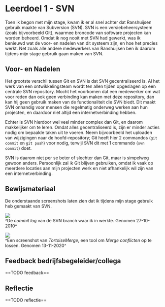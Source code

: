﻿# Leerdoel 1 - SVN
Toen ik begon met mijn stage, kwam ik er al snel achter dat Ranshuijsen gebruik maakte van Subversion (SVN). SVN is een versiebeheersysteem (zoals bijvoorbeeld Git), waarmee broncode van software projecten kan worden beheerd. Omdat ik nog nooit met SVN had gewerkt, was ik benieuwd wat de voor- en nadelen van dit systeem zijn, en hoe het precies werkt. Net zoals alle andere medewerkers van Ranshuijsen ben ik daarom tijdens mijn stage gebruik gaan maken van SVN.

## Voor- en Nadelen
Het grootste verschil tussen Git en SVN is dat SVN gecentraliseerd is. Al het werk van een ontwikkelingsteam wordt ten allen tijden opgeslagen op een centrale SVN repository. Mocht het voorkomen dat een medewerker om wat voor reden dan ook geen verbinding kan maken met deze repository, dan kan hij geen gebruik maken van de functionaliteit die SVN biedt. Dit maakt SVN onhandig voor mensen die regelmatig onderweg werken aan hun projecten, en daardoor niet altijd een internetverbinding hebben.

Echter is SVN hierdoor wel veel minder complex dan Git, en daarom makkelijker om te leren. Omdat alles gecentraliseerd is, zijn er minder acties nodig om bepaalde taken uit te voeren. Neem bijvoorbeeld het uploaden van wijzigingen naar de hoofd-repository; Git heeft hier 2 commandos  (`git commit` en `git push`) voor nodig, terwijl SVN dit met 1 commando (`svn commit`) doet.

SVN is daarom niet per se beter of slechter dan Git, maar is simpelweg gewoon anders. Persoonlijk zal ik Git blijven gebruiken, omdat ik vaak op meerdere locaties aan mijn projecten werk en niet afhankelijk wil zijn van een internetverbinding.

## Bewijsmateriaal
De onderstaande screenshots laten zien dat ik tijdens mijn stage gebruik heb gemaakt van SVN.  
  
![](\\Assets\\Images\\SVN_commit_log.png)  
^De _commit log_ van de SVN branch waar ik in werkte. Genomen 27-10-2010^

![](\\Assets\\Images\\SVN_merge.png)  
^Een screenshot van _TortoiseMerge_, een tool om _Merge conflicten_ op te lossen. Genomen 13-11-2020^

## Feedback bedrijfsbegeleider/collega
==TODO feedback==

## Reflectie
==TODO reflectie==